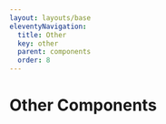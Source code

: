 ```yaml
---
layout: layouts/base
eleventyNavigation:
  title: Other
  key: other
  parent: components
  order: 8
---
```


# Other Components
